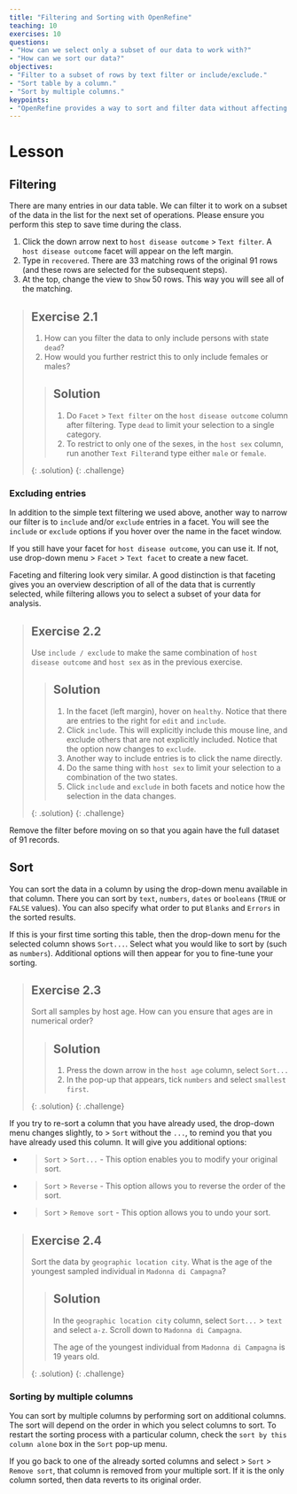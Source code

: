```yaml
---
title: "Filtering and Sorting with OpenRefine"
teaching: 10
exercises: 10
questions:
- "How can we select only a subset of our data to work with?"
- "How can we sort our data?"
objectives:
- "Filter to a subset of rows by text filter or include/exclude."
- "Sort table by a column."
- "Sort by multiple columns."
keypoints:
- "OpenRefine provides a way to sort and filter data without affecting the raw data."
---
```


# Lesson

## Filtering

There are many entries in our data table. We can filter it to work on a subset of the data in the list for the next set of operations. Please ensure you perform this step to save time during the class.

1. Click the down arrow next to `host disease outcome` > `Text filter`. A `host disease outcome` facet will appear on the left margin.
2. Type in `recovered`. There are 33 matching rows of the original 91 rows (and these rows are selected for the subsequent steps).
3. At the top, change the view to `Show` 50 rows. This way you will see all of the matching.

> ## Exercise 2.1
>
> 1. How can you filter the data to only include persons with state `dead`?
> 2. How would you further restrict this to only include females or males?  
>
> > ## Solution
> > 1. Do `Facet` > `Text filter` on the `host disease outcome` column after filtering. Type `dead` to limit your selection to a single category.   
> > 2. To restrict to only one of the sexes, in the `host sex` column, run another `Text Filter`and type either `male` or `female`.
> >
> {: .solution}
{: .challenge}

### Excluding entries


In addition to the simple text filtering we used above, another way to narrow our filter is to `include` and/or `exclude` entries in a facet. You will see the `include` or `exclude` options if you hover over the name in the facet window.

If you still have your facet for `host disease outcome`, you can use it. If not, use drop-down menu > `Facet` > `Text facet` to create a new facet.

Faceting and filtering look very similar. A good distinction is that faceting gives you an overview description of all of the data that
is currently selected, while filtering allows you to select a subset of your data for analysis.

> ## Exercise 2.2
>
> Use `include / exclude` to make the same combination of `host disease outcome` and `host sex` as in the previous exercise.
>
> > ## Solution
> >
> > 1. In the facet (left margin), hover on `healthy`. Notice that there are entries to the right for `edit` and `include`.
> > 2. Click `include`. This will explicitly include this mouse line, and exclude others that are not explicitly included. Notice that the
> option now changes to `exclude`.
> > 3. Another way to include entries is to click the name directly.
> > 4. Do the same thing with `host sex` to limit your selection to a combination of the two states.
> > 4. Click `include` and `exclude` in both facets and notice how the selection in the data changes.
> >  
> >
> {: .solution}
{: .challenge}

Remove the filter before moving on so that you again have the full dataset of 91 records.

## Sort

You can sort the data in a column by using the drop-down menu available in that column.
There you can sort by `text`, `numbers`, `dates` or `booleans` (`TRUE` or `FALSE` values). You can also specify what order to put `Blanks` and `Errors` in the sorted results.

If this is your first time sorting this table, then the drop-down menu for the selected column shows `Sort...`. Select what you would like to sort by (such as `numbers`). Additional options will then appear for you to fine-tune your sorting.


> ## Exercise 2.3
>
> Sort all samples by host age. How can you ensure that ages are in numerical order?
> > ## Solution
> > 1. Press the down arrow in the `host age` column, select `Sort...`
> > 2. In the pop-up that appears, tick `numbers` and select `smallest first`.
> >
> {: .solution}
{: .challenge}

If you try to re-sort a column that you have already used, the drop-down menu changes slightly, to > `Sort` without the `...`, to remind you that you have already used this column. It will give you additional options:

* > `Sort` > `Sort...` - This option enables you to modify your original sort.
* > `Sort` > `Reverse` - This option allows you to reverse the order of the sort.
* > `Sort` > `Remove sort` - This option allows you to undo your sort.

> ## Exercise 2.4
>
> Sort the data by `geographic location city`. What is the age of the youngest sampled individual in `Madonna di Campagna`?
>
> > ## Solution
> > In the `geographic location city` column, select `Sort...` > `text` and select `a-z`. Scroll down to `Madonna di Campagna`. 
> >
> > The age of the youngest individual from `Madonna di Campagna` is 19 years old. 
> >
> {: .solution}
{: .challenge}


### Sorting by multiple columns

You can sort by multiple columns by performing sort on additional columns. The sort will depend on the order in which you select columns to sort. To restart the sorting process with a particular column, check the `sort by this column alone` box in the `Sort` pop-up menu.

If you go back to one of the already sorted columns and select > `Sort` > `Remove sort`, that column is removed from your multiple sort. If it is the only column sorted, then data reverts to its original order.
